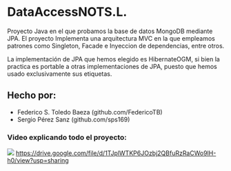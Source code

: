 # DataAccessNOTS.L.

Proyecto Java en el que probamos la base de datos MongoDB mediante JPA.
El proyecto Implementa una arquitectura MVC en la que empleamos patrones
como Singleton, Facade e Inyeccion de dependencias, entre otros.

La implementación de JPA que hemos elegido es HibernateOGM, si bien la practica
es portable a otras implementaciones de JPA, puesto que hemos usado exclusivamente
sus etiquetas.

## Hecho por:
- Federico S. Toledo Baeza (github.com/FedericoTB)
- Sergio Pérez Sanz (github.com/sps169)

### Video explicando todo el proyecto: 
![](https://drive.google.com/file/d/1TJplWTKP6JOzbj2QBfuRzRaCWo9lH-h0/view?usp=sharing)
https://drive.google.com/file/d/1TJplWTKP6JOzbj2QBfuRzRaCWo9lH-h0/view?usp=sharing